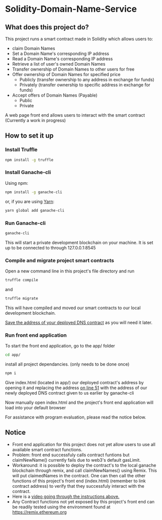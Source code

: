# Solidity-Domain-Name-Service

## What does this project do?

This project runs a smart contract made in Solidity which allows users to:
- claim Domain Names
- Set a Domain Name's corresponding IP address
- Read a Domain Name's corresponding IP address
- Retrieve a list of user's owned Domain Names
- Transfer ownership of Domain Names to other users for free
- Offer ownership of Domain Names for specified price
  - Publicly (transfer ownership to any address in exchange for funds)
  - Privately (transfer ownership to specific address in exchange for funds)
- Accept offers of Domain Names (Payable)
  - Public
  - Private

A web page front end allows users to interact with the smart contract (Currently a work in progress)

## How to set it up

### Install Truffle

```Bash
npm install -g truffle
```

### Install Ganache-cli

Using npm:

```Bash
npm install -g ganache-cli
```

or, if you are using [Yarn](https://yarnpkg.com/):

```Bash
yarn global add ganache-cli
```
### Run Ganache-cli

```Bash
ganache-cli
```

This will start a private development blockchain on your machine. It is set up to be connected to through 127.0.0.1:8545

### Compile and migrate project smart contracts

Open a new command line in this project's file directory and run 

```Bash
truffle compile
```

and

```Bash
truffle migrate
```

This will have compiled and moved our smart contracts to our local development blockchain.

[Save the address of your deployed DNS contract](https://i.imgur.com/i9WtZ1G.png) as you will need it later.

### Run front end application

To start the front end application, go to the app/ folder

```Bash
cd app/
```

install all project dependancies. (only needs to be done once)

```Bash
npm i
```

Give index.html (located in app/) our deployed contract's address by opening it and replacing the address [on line 51](https://i.imgur.com/YB7Fp9A.png) with the address of our newly deployed DNS contract given to us earlier by ganache-cli

Now manually open index.html and the project's front end application will load into your default browser

For assistance with program evaluation, please read the notice below.

## Notice

- Front end application for this project does not yet allow users to use all available smart contract functions.
- Problem: front end successfuly calls contract funtions but claimNewName() currently fails due to web3's default gasLimit.
- Workaround: it is possible to deploy the contract's to the local ganache blockchain through remix, and call claimNewNames() using Remix. This will put claimedNames in the contract. One can then call the other functions of this project's front end (index.html) (remember to link contract address) to verify that they successfuly interact with the contract.
- Here is a [video going through the instructions above.](https://streamable.com/v8wj5)
- Any Contract functions not yet exposed by this project's front end can be readily tested using the environment found at https://remix.ethereum.org
